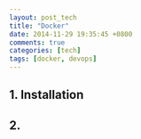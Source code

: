 ```yaml
---
layout: post_tech
title: "Docker"
date: 2014-11-29 19:35:45 +0800
comments: true
categories: [tech]
tags: [docker, devops]
---
```


## 1. Installation

## 2. 

